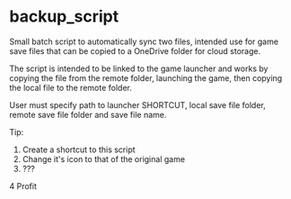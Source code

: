 # backup_script
Small batch script to automatically sync two files, intended use for game save files that can be copied to a OneDrive folder for cloud storage.

The script is intended to be linked to the game launcher and works by copying the file from the remote folder, launching the game, then copying the local file to the remote folder.

User must specify path to launcher SHORTCUT, local save file folder, remote save file folder and save file name.

Tip: 
1. Create a shortcut to this script
2. Change it's icon to that of the original game
3. ???

4 Profit
